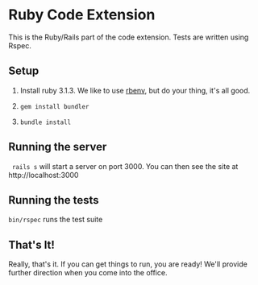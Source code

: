 # Ruby Code Extension

This is the Ruby/Rails part of the code extension. Tests are written using Rspec.

## Setup
1. Install ruby 3.1.3. We like to use [rbenv](https://github.com/rbenv/rbenv), but do your thing, it's all good.

2. `gem install bundler`

3. `bundle install`

## Running the server

` rails s` will start a server on port 3000. You can then see the site at http://localhost:3000

## Running the tests

`bin/rspec` runs the test suite

## That's It!
Really, that's it. If you can get things to run, you are ready! We'll provide further direction when you come into the office.

